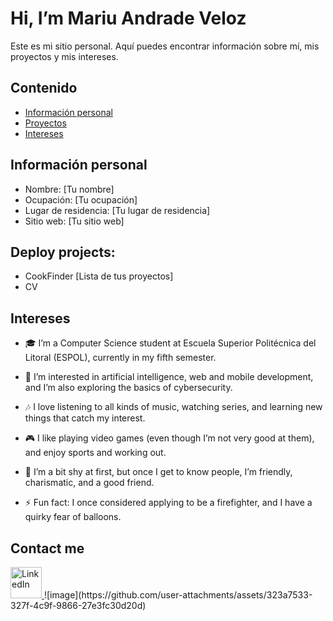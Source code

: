 # Hi, I’m Mariu Andrade Veloz
Este es mi sitio personal. Aquí puedes encontrar información sobre mí, mis proyectos y mis intereses.

## Contenido
* [Información personal](#información-personal)
* [Proyectos](#proyectos)
* [Intereses](#intereses)

## Información personal
* Nombre: [Tu nombre]
* Ocupación: [Tu ocupación]
* Lugar de residencia: [Tu lugar de residencia]
* Sitio web: [Tu sitio web]

## Deploy projects:
* CookFinder [Lista de tus proyectos]
* CV 
  
## Intereses
- 🎓 I’m a Computer Science student at Escuela Superior Politécnica del Litoral (ESPOL), currently in my fifth semester.
- 👀 I’m interested in artificial intelligence, web and mobile development, and I’m also exploring the basics of cybersecurity.
  
- 🎶 I love listening to all kinds of music, watching series, and learning new things that catch my interest.
- 🎮 I like playing video games (even though I’m not very good at them), and enjoy sports and working out.
  
- 🤝 I’m a bit shy at first, but once I get to know people, I’m friendly, charismatic, and a good friend.
- ⚡ Fun fact: I once considered applying to be a firefighter, and I have a quirky fear of balloons.

## Contact me
<a href="https://www.linkedin.com/in/mariu-andrade-veloz-9256b9279">
  <img src="https://img.freepik.com/vector-premium/logotipo-cuadrado-linkedin-aislado-sobre-fondo-blanco_469489-892.jpg" alt="LinkedIn" width="50">
</a>
![image](https://github.com/user-attachments/assets/323a7533-327f-4c9f-9866-27e3fc30d20d)

